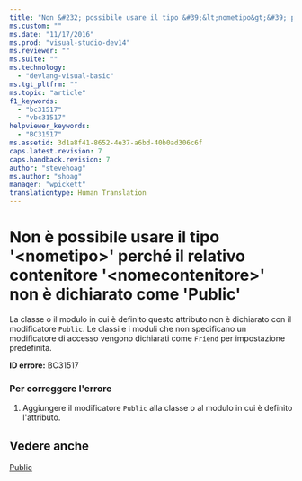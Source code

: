 ```yaml
---
title: "Non &#232; possibile usare il tipo &#39;&lt;nometipo&gt;&#39; perch&#233; il relativo contenitore &#39;&lt;nomecontenitore&gt;&#39; non &#232; dichiarato come &#39;Public&#39; | Microsoft Docs"
ms.custom: ""
ms.date: "11/17/2016"
ms.prod: "visual-studio-dev14"
ms.reviewer: ""
ms.suite: ""
ms.technology: 
  - "devlang-visual-basic"
ms.tgt_pltfrm: ""
ms.topic: "article"
f1_keywords: 
  - "bc31517"
  - "vbc31517"
helpviewer_keywords: 
  - "BC31517"
ms.assetid: 3d1a8f41-8652-4e37-a6bd-40b0ad306c6f
caps.latest.revision: 7
caps.handback.revision: 7
author: "stevehoag"
ms.author: "shoag"
manager: "wpickett"
translationtype: Human Translation
---
```

# Non &#232; possibile usare il tipo &#39;&lt;nometipo&gt;&#39; perch&#233; il relativo contenitore &#39;&lt;nomecontenitore&gt;&#39; non &#232; dichiarato come &#39;Public&#39;
La classe o il modulo in cui è definito questo attributo non è dichiarato con il modificatore `Public`. Le classi e i moduli che non specificano un modificatore di accesso vengono dichiarati come `Friend` per impostazione predefinita.  
  
 **ID errore:** BC31517  
  
### Per correggere l'errore  
  
1.  Aggiungere il modificatore `Public` alla classe o al modulo in cui è definito l'attributo.  
  
## Vedere anche  
 [Public](../../visual-basic/language-reference/modifiers/public.md)